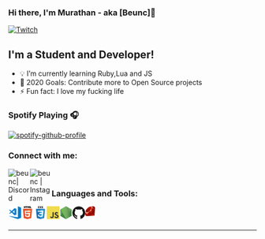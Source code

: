 ### Hi there, I'm Murathan - aka [Beunc]👋

[![Twitch](https://img.shields.io/badge/twitch-%239146FF.svg?&style=for-the-badge&logo=twitch&logoColor=white)](https://www.twitch.tv/404beunc)



## I'm a Student and Developer!
- 💡 I’m currently learning Ruby,Lua and JS
- 🥅 2020 Goals: Contribute more to Open Source projects
- ⚡ Fun fact: I love my fucking life

### Spotify Playing 🎧
[![spotify-github-profile](https://spotify-github-profile.vercel.app/api/view?uid=yenidenoyuncu&cover_image=false)](https://open.spotify.com/user/yenidenoyuncu?si=koVI8-GTQBetxvkUqP45aA)

### Connect with me:

[<img align="left" alt="beunc| Discord" width="44px" src="https://i.ibb.co/YtNhB1V/icons8-discord-new-logo-48.png" />][discord]
[<img align="left" alt="beunc | Instagram" width="44px" src="https://i.ibb.co/tz8skHM/icons8-instagram-48.png" />][instagram]

<br />

### Languages and Tools:

<img align="left" alt="Visual Studio Code" width="26px" src="https://raw.githubusercontent.com/github/explore/80688e429a7d4ef2fca1e82350fe8e3517d3494d/topics/visual-studio-code/visual-studio-code.png" />
<img align="left" alt="HTML5" width="26px" src="https://raw.githubusercontent.com/github/explore/80688e429a7d4ef2fca1e82350fe8e3517d3494d/topics/html/html.png" />
<img align="left" alt="CSS3" width="26px" src="https://raw.githubusercontent.com/github/explore/80688e429a7d4ef2fca1e82350fe8e3517d3494d/topics/css/css.png" />
<img align="left" alt="JavaScript" width="26px" src="https://raw.githubusercontent.com/github/explore/80688e429a7d4ef2fca1e82350fe8e3517d3494d/topics/javascript/javascript.png" />
<img align="left" alt="Node.js" width="26px" src="https://raw.githubusercontent.com/github/explore/80688e429a7d4ef2fca1e82350fe8e3517d3494d/topics/nodejs/nodejs.png" />
<img align="left" alt="GitHub" width="26px" src="https://raw.githubusercontent.com/github/explore/78df643247d429f6cc873026c0622819ad797942/topics/github/github.png" />
<img align="left" alt="Ruby" width="20px" src="https://raw.githubusercontent.com/github/explore/78df643247d429f6cc873026c0622819ad797942/topics/ruby/ruby.png">

<br />
<br />

---

<!--<details>
  <summary>:zap: Recent Github Activity</summary>
  
<!--START_SECTION:activity
1. undefined
2. undefined
3. undefined
4. undefined
5. undefined
END_SECTION:activity

</details>

<details>
  <summary>:zap: Github Stats</summary>

  <img align="left" alt="cankcygt's Github Stats" src="https://github-readme-stats.cankcygt.vercel.app/api?username=cankcygt&show_icons=true&hide_border=true" />

</details>-->

[discord]: https://discord.gg/ahWKcDg
[instagram]: https://www.instagram.com/muraathan34/
